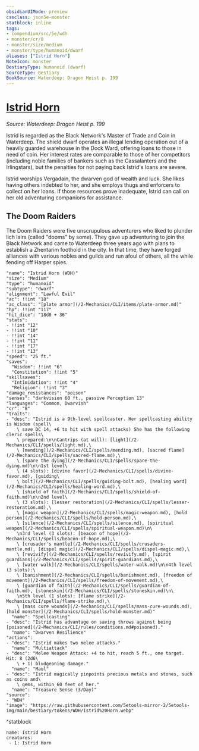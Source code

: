 ```yaml
---
obsidianUIMode: preview
cssclass: json5e-monster
statblock: inline
tags:
- compendium/src/5e/wdh
- monster/cr/8
- monster/size/medium
- monster/type/humanoid/dwarf
aliases: ["Istrid Horn"]
NoteIcon: monster
BestiaryType: humanoid (dwarf)
SourceType: Bestiary
BookSource: Waterdeep: Dragon Heist p. 199
---
```

# [Istrid Horn](2-Mechanics/CLI/bestiary/npc/istrid-horn-wdh.md)
*Source: Waterdeep: Dragon Heist p. 199*  

Istrid is regarded as the Black Network's Master of Trade and Coin in Waterdeep. The shield dwarf operates an illegal lending operation out of a heavily guarded warehouse in the Dock Ward, offering loans to those in need of coin. Her interest rates are comparable to those of her competitors (including noble families of bankers such as the Cassalanters and the Irlingstars), but the penalties for not paying back Istrid's loans are severe.

Istrid worships Vergadain, the dwarven god of wealth and luck. She likes having others indebted to her, and she employs thugs and enforcers to collect on her loans. If those resources prove inadequate, Istrid can call on her old adventuring companions for assistance.

## The Doom Raiders

The Doom Raiders were five unscrupulous adventurers who liked to plunder lich lairs (called "dooms" by some). They gave up adventuring to join the Black Network and came to Waterdeep three years ago with plans to establish a Zhentarim foothold in the city. In that time, they have forged alliances with various nobles and guilds and run afoul of others, all the while fending off Harper spies.

```statblock
"name": "Istrid Horn (WDH)"
"size": "Medium"
"type": "humanoid"
"subtype": "dwarf"
"alignment": "Lawful Evil"
"ac": !!int "18"
"ac_class": "[plate armor](/2-Mechanics/CLI/items/plate-armor.md)"
"hp": !!int "117"
"hit_dice": "18d8 + 36"
"stats":
- !!int "12"
- !!int "10"
- !!int "14"
- !!int "11"
- !!int "17"
- !!int "13"
"speed": "25 ft."
"saves":
  "Wisdom": !!int "6"
  "Constitution": !!int "5"
"skillsaves":
  "Intimidation": !!int "4"
  "Religion": !!int "3"
"damage_resistances": "poison"
"senses": "darkvision 60 ft., passive Perception 13"
"languages": "Common, Dwarvish"
"cr": "8"
"traits":
- "desc": "Istrid is a 9th-level spellcaster. Her spellcasting ability is Wisdom (spell\
    \ save DC 14, +6 to hit with spell attacks) She has the following cleric spells\
    \ prepared:\n\nCantrips (at will): [light](/2-Mechanics/CLI/spells/light.md),\
    \ [mending](/2-Mechanics/CLI/spells/mending.md), [sacred flame](/2-Mechanics/CLI/spells/sacred-flame.md),\
    \ [spare the dying](/2-Mechanics/CLI/spells/spare-the-dying.md)\n\n1st level\
    \ (4 slots): [divine favor](/2-Mechanics/CLI/spells/divine-favor.md), [guiding\
    \ bolt](/2-Mechanics/CLI/spells/guiding-bolt.md), [healing word](/2-Mechanics/CLI/spells/healing-word.md),\
    \ [shield of faith](/2-Mechanics/CLI/spells/shield-of-faith.md)\n\n2nd level\
    \ (3 slots): [lesser restoration](/2-Mechanics/CLI/spells/lesser-restoration.md),\
    \ [magic weapon](/2-Mechanics/CLI/spells/magic-weapon.md), [hold person](/2-Mechanics/CLI/spells/hold-person.md),\
    \ [silence](/2-Mechanics/CLI/spells/silence.md), [spiritual weapon](/2-Mechanics/CLI/spells/spiritual-weapon.md)\n\
    \n3rd level (3 slots): [beacon of hope](/2-Mechanics/CLI/spells/beacon-of-hope.md),\
    \ [crusader's mantle](/2-Mechanics/CLI/spells/crusaders-mantle.md), [dispel magic](/2-Mechanics/CLI/spells/dispel-magic.md),\
    \ [revivify](/2-Mechanics/CLI/spells/revivify.md), [spirit guardians](/2-Mechanics/CLI/spells/spirit-guardians.md),\
    \ [water walk](/2-Mechanics/CLI/spells/water-walk.md)\n\n4th level (3 slots):\
    \ [banishment](/2-Mechanics/CLI/spells/banishment.md), [freedom of movement](/2-Mechanics/CLI/spells/freedom-of-movement.md),\
    \ [guardian of faith](/2-Mechanics/CLI/spells/guardian-of-faith.md), [stoneskin](/2-Mechanics/CLI/spells/stoneskin.md)\n\
    \n5th level (1 slots): [flame strike](/2-Mechanics/CLI/spells/flame-strike.md),\
    \ [mass cure wounds](/2-Mechanics/CLI/spells/mass-cure-wounds.md), [hold monster](/2-Mechanics/CLI/spells/hold-monster.md)"
  "name": "Spellcasting"
- "desc": "Istrid has advantage on saving throws against being [poisoned](/2-Mechanics/CLI/rules/conditions.md#poisoned)."
  "name": "Dwarven Resilience"
"actions":
- "desc": "Istrid makes two melee attacks."
  "name": "Multiattack"
- "desc": "Melee Weapon Attack: +4 to hit, reach 5 ft., one target. Hit: 8 (2d6\
    \ + 1) bludgeoning damage."
  "name": "Maul"
- "desc": "Istrid magically pinpoints precious metals and stones, such as coins and\
    \ gems, within 60 feet of her."
  "name": "Treasure Sense (3/Day)"
"source":
- "WDH"
"image": "https://raw.githubusercontent.com/5etools-mirror-2/5etools-img/main/bestiary/tokens/WDH/Istrid%20Horn.webp"
```
^statblock

```encounter-table
name: Istrid Horn
creatures:
 - 1: Istrid Horn
```
